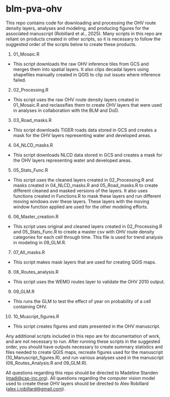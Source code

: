 # blm-pva-ohv
This repo contains code for downloading and processing the OHV route density layers, analyses and modeling, and producing figures for the associated manuscript (Robillard et al., 2025). Many scripts in this repo are reliant on products created in other scripts, so it is necessary to follow the suggested order of the scripts below to create these products.

1. 01_Mosaic.R
  - This script downloads the raw OHV inference tiles from GCS and merges them into spatial layers. It also clips decadal layers using shapefiles manually created in QGIS to clip out issues where inference failed.
2. 02_Processing.R
  - This script uses the raw OHV route density layers created in 01_Mosaic.R and reclassifies them to create OHV layers that were used in analyses in collaboration with the BLM and DoD.
3. 03_Road_masks.R
  - This script downloads TIGER roads data stored in GCS and creates a mask for the OHV layers representing water and developed areas.
4. 04_NLCD_masks.R
  - This script downloads NLCD data stored in GCS and creates a mask for the OHV layers representing water and developed areas.
5. 05_Stats_Func.R
  - This script uses the cleaned layers created in 02_Processing.R and masks created in 04_NLCD_masks.R and 05_Road_masks.R to create different cleaned and masked versions of the layers. It also uses functions created in Functions.R to mask these        layers and run different moving windows over these layers. These layers with the moving window function applied are used for the other modeling efforts.
6. 06_Master_creation.R
  - This script uses original and cleaned layers created in 02_Processing.R and 05_Stats_Func.R to create a master csv with OHV route density categories for each cell through time. This file is used for trend analysis in modeling in 09_GLM.R.
7. 07_All_masks.R
  - This script makes mask layers that are used for creating QGIS maps.
8. 08_Routes_analysis.R
  - This script uses the WEMO routes layer to validate the OHV 2010 output.
9. 09_GLM.R
  - This runs the GLM to test the effect of year on probability of a cell containing OHV.
10. 10_Muscript_figures.R
  - This script creates figures and stats presented in the OHV manuscript.

Any additional scripts included in this repo are for documentation of work, and are not necessary to run.
After running these scripts in the suggested order, you should have outputs necessary to create summary statistics and files needed to create QGIS maps, recreate figures used for the manuscript (10_Manuscript_figures.R), and run various analyses used in the manuscript (08_Routes_Analysis.R and 09_GLM.R). 


All questions regarding this repo should be directed to Madeline Standen (madi@csp-inc.org).
All questions regarding the computer vision model used to create these OHV layers should be directed to Alex Robillard (alex.j.robillard@gmail.com).